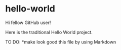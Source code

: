 # hello-world

Hi fellow GitHub user!

Here is the traditional Hello World project.

TO DO:
*make look good this file by using Markdown
